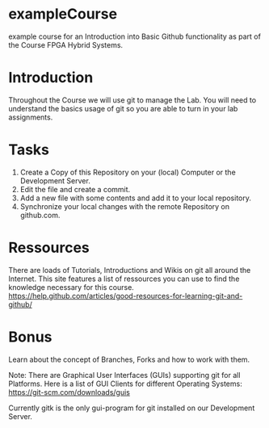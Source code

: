 # exampleCourse
example course for an Introduction into Basic Github functionality as part of the Course FPGA Hybrid Systems.

# Introduction
Throughout the Course we will use git to manage the Lab. You will need to understand the basics usage of git so you are able to turn in your lab assignments.

# Tasks
1) Create a Copy of this Repository on your (local) Computer or the Development Server.
2) Edit the file and create a commit.
3) Add a new file with some contents and add it to your local repository.
4) Synchronize your local changes with the remote Repository on github.com.

# Ressources
There are loads of Tutorials, Introductions and Wikis on git all around the Internet.
This site features a list of ressources you can use to find the knowledge necessary for this course.
https://help.github.com/articles/good-resources-for-learning-git-and-github/

# Bonus
Learn about the concept of Branches, Forks and how to work with them.

Note:
There are Graphical User Interfaces (GUIs) supporting git for all Platforms.
Here is a list of GUI Clients for different Operating Systems:
https://git-scm.com/downloads/guis

Currently gitk is the only gui-program for git installed on our Development Server.
